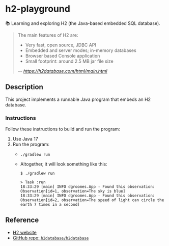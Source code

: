 # h2-playground

📚 Learning and exploring H2 (the Java-based embedded SQL database).

> The main features of H2 are:
>
> * Very fast, open source, JDBC API
> * Embedded and server modes; in-memory databases
> * Browser based Console application
> * Small footprint: around 2.5 MB jar file size
>
> -- <cite>https://h2database.com/html/main.html<cite>


## Description

This project implements a runnable Java program that embeds an H2 database.


### Instructions

Follow these instructions to build and run the program:

1. Use Java 17
2. Run the program:
   * ```shell
     ./gradlew run
     ```
   * Altogether, it will look something like this:
     ```text
     $ ./gradlew run
     
     > Task :run
     18:33:29 [main] INFO dgroomes.App - Found this observation: Observation[id=1, observation=The sky is blue]
     18:33:29 [main] INFO dgroomes.App - Found this observation: Observation[id=2, observation=The speed of light can circle the earth 7 times in a second]
     ```


## Reference

* [H2 website](https://h2database.com/)
* [GitHub repo: `h2database/h2database`](https://github.com/h2database/h2database)
